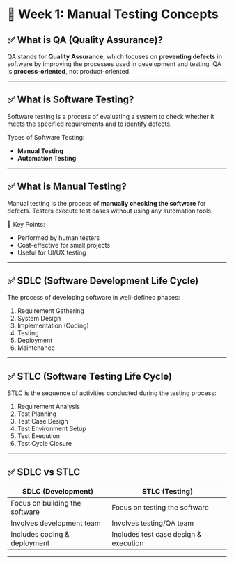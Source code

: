 # 🧪 Week 1: Manual Testing Concepts

## ✅ What is QA (Quality Assurance)?

QA stands for **Quality Assurance**, which focuses on **preventing defects** in software by improving the processes used in development and testing. QA is **process-oriented**, not product-oriented.

---

## ✅ What is Software Testing?

Software testing is a process of evaluating a system to check whether it meets the specified requirements and to identify defects.

Types of Software Testing:
- **Manual Testing**
- **Automation Testing**

---

## ✅ What is Manual Testing?

Manual testing is the process of **manually checking the software** for defects. Testers execute test cases without using any automation tools.

📌 Key Points:
- Performed by human testers
- Cost-effective for small projects
- Useful for UI/UX testing

---

## ✅ SDLC (Software Development Life Cycle)

The process of developing software in well-defined phases:

1. Requirement Gathering
2. System Design
3. Implementation (Coding)
4. Testing
5. Deployment
6. Maintenance

---

## ✅ STLC (Software Testing Life Cycle)

STLC is the sequence of activities conducted during the testing process:

1. Requirement Analysis
2. Test Planning
3. Test Case Design
4. Test Environment Setup
5. Test Execution
6. Test Cycle Closure

---

## ✅ SDLC vs STLC

| SDLC (Development)              | STLC (Testing)                     |
|----------------------------------|------------------------------------|
| Focus on building the software   | Focus on testing the software      |
| Involves development team        | Involves testing/QA team           |
| Includes coding & deployment     | Includes test case design & execution |

---